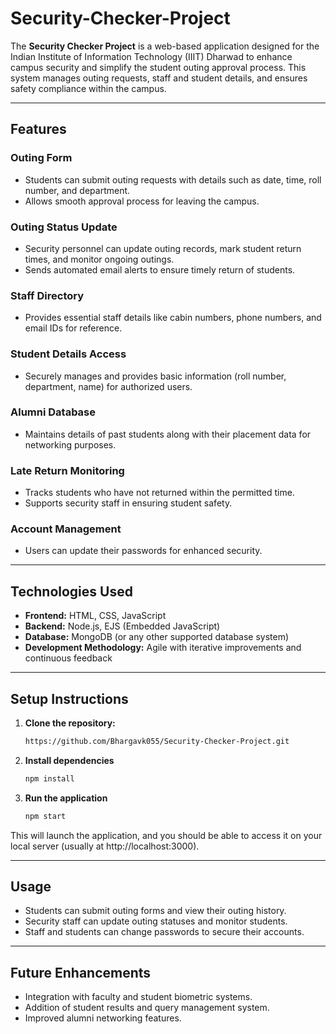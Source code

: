 # Security-Checker-Project

The **Security Checker Project** is a web-based application designed for the Indian Institute of Information Technology (IIIT) Dharwad to enhance campus security and simplify the student outing approval process. This system manages outing requests, staff and student details, and ensures safety compliance within the campus.

---

## Features

### Outing Form
- Students can submit outing requests with details such as date, time, roll number, and department.
- Allows smooth approval process for leaving the campus.

### Outing Status Update
- Security personnel can update outing records, mark student return times, and monitor ongoing outings.
- Sends automated email alerts to ensure timely return of students.

### Staff Directory
- Provides essential staff details like cabin numbers, phone numbers, and email IDs for reference.

### Student Details Access
- Securely manages and provides basic information (roll number, department, name) for authorized users.

### Alumni Database
- Maintains details of past students along with their placement data for networking purposes.

### Late Return Monitoring
- Tracks students who have not returned within the permitted time.
- Supports security staff in ensuring student safety.

### Account Management
- Users can update their passwords for enhanced security.

---

## Technologies Used
- **Frontend:** HTML, CSS, JavaScript  
- **Backend:** Node.js, EJS (Embedded JavaScript)  
- **Database:** MongoDB (or any other supported database system)  
- **Development Methodology:** Agile with iterative improvements and continuous feedback  

---

## Setup Instructions

1. **Clone the repository:**
   ```bash
   https://github.com/Bhargavk055/Security-Checker-Project.git
2. **Install dependencies**
   ```bash
   npm install
3. **Run the application**
   ```bash
   npm start

This will launch the application, and you should be able to access it on your local server (usually at http://localhost:3000).

---

## Usage
- Students can submit outing forms and view their outing history.
- Security staff can update outing statuses and monitor students.
- Staff and students can change passwords to secure their accounts.

---

## Future Enhancements
- Integration with faculty and student biometric systems.
- Addition of student results and query management system.
- Improved alumni networking features.
